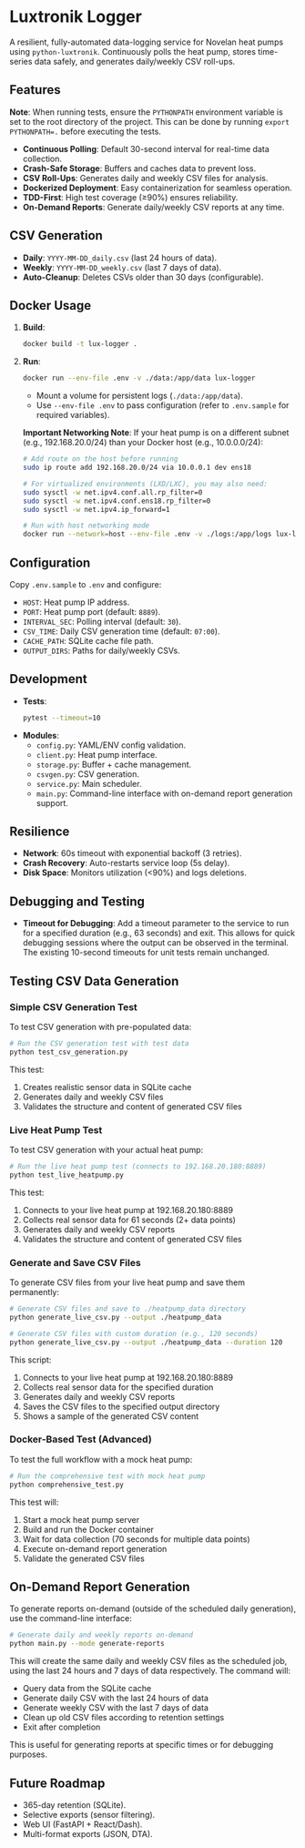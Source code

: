 # Luxtronik Logger

A resilient, fully-automated data-logging service for Novelan heat pumps using `python-luxtronik`. Continuously polls the heat pump, stores time-series data safely, and generates daily/weekly CSV roll-ups.

## Features

**Note**: When running tests, ensure the `PYTHONPATH` environment variable is set to the root directory of the project. This can be done by running `export PYTHONPATH=.` before executing the tests.
- **Continuous Polling**: Default 30-second interval for real-time data collection.
- **Crash-Safe Storage**: Buffers and caches data to prevent loss.
- **CSV Roll-Ups**: Generates daily and weekly CSV files for analysis.
- **Dockerized Deployment**: Easy containerization for seamless operation.
- **TDD-First**: High test coverage (≥90%) ensures reliability.
- **On-Demand Reports**: Generate daily/weekly CSV reports at any time.

## CSV Generation
- **Daily**: `YYYY-MM-DD_daily.csv` (last 24 hours of data).
- **Weekly**: `YYYY-MM-DD_weekly.csv` (last 7 days of data).
- **Auto-Cleanup**: Deletes CSVs older than 30 days (configurable).

## Docker Usage
1. **Build**:
   ```bash
   docker build -t lux-logger .
   ```
2. **Run**:
   ```bash
   docker run --env-file .env -v ./data:/app/data lux-logger
   ```
   - Mount a volume for persistent logs (`./data:/app/data`).
   - Use `--env-file .env` to pass configuration (refer to `.env.sample` for required variables).

   **Important Networking Note**: If your heat pump is on a different subnet (e.g., 192.168.20.0/24) than your Docker host (e.g., 10.0.0.0/24):
   ```bash
   # Add route on the host before running
   sudo ip route add 192.168.20.0/24 via 10.0.0.1 dev ens18

   # For virtualized environments (LXD/LXC), you may also need:
   sudo sysctl -w net.ipv4.conf.all.rp_filter=0
   sudo sysctl -w net.ipv4.conf.ens18.rp_filter=0
   sudo sysctl -w net.ipv4.ip_forward=1

   # Run with host networking mode
   docker run --network=host --env-file .env -v ./logs:/app/logs lux-logger
   ```

## Configuration
Copy `.env.sample` to `.env` and configure:
- `HOST`: Heat pump IP address.
- `PORT`: Heat pump port (default: `8889`).
- `INTERVAL_SEC`: Polling interval (default: `30`).
- `CSV_TIME`: Daily CSV generation time (default: `07:00`).
- `CACHE_PATH`: SQLite cache file path.
- `OUTPUT_DIRS`: Paths for daily/weekly CSVs.

## Development
- **Tests**:
  ```bash
  pytest --timeout=10
  ```
- **Modules**:
  - `config.py`: YAML/ENV config validation.
  - `client.py`: Heat pump interface.
  - `storage.py`: Buffer + cache management.
  - `csvgen.py`: CSV generation.
  - `service.py`: Main scheduler.
  - `main.py`: Command-line interface with on-demand report generation support.

## Resilience
- **Network**: 60s timeout with exponential backoff (3 retries).
- **Crash Recovery**: Auto-restarts service loop (5s delay).
- **Disk Space**: Monitors utilization (<90%) and logs deletions.

## Debugging and Testing
- **Timeout for Debugging**: Add a timeout parameter to the service to run for a specified duration (e.g., 63 seconds) and exit. This allows for quick debugging sessions where the output can be observed in the terminal. The existing 10-second timeouts for unit tests remain unchanged.

## Testing CSV Data Generation

### Simple CSV Generation Test
To test CSV generation with pre-populated data:

```bash
# Run the CSV generation test with test data
python test_csv_generation.py
```

This test:
1. Creates realistic sensor data in SQLite cache
2. Generates daily and weekly CSV files
3. Validates the structure and content of generated CSV files

### Live Heat Pump Test
To test CSV generation with your actual heat pump:

```bash
# Run the live heat pump test (connects to 192.168.20.180:8889)
python test_live_heatpump.py
```

This test:
1. Connects to your live heat pump at 192.168.20.180:8889
2. Collects real sensor data for 61 seconds (2+ data points)
3. Generates daily and weekly CSV reports
4. Validates the structure and content of generated CSV files

### Generate and Save CSV Files
To generate CSV files from your live heat pump and save them permanently:

```bash
# Generate CSV files and save to ./heatpump_data directory
python generate_live_csv.py --output ./heatpump_data

# Generate CSV files with custom duration (e.g., 120 seconds)
python generate_live_csv.py --output ./heatpump_data --duration 120
```

This script:
1. Connects to your live heat pump at 192.168.20.180:8889
2. Collects real sensor data for the specified duration
3. Generates daily and weekly CSV reports
4. Saves the CSV files to the specified output directory
5. Shows a sample of the generated CSV content

### Docker-Based Test (Advanced)
To test the full workflow with a mock heat pump:

```bash
# Run the comprehensive test with mock heat pump
python comprehensive_test.py
```

This test will:
1. Start a mock heat pump server
2. Build and run the Docker container
3. Wait for data collection (70 seconds for multiple data points)
4. Execute on-demand report generation
5. Validate the generated CSV files

## On-Demand Report Generation
To generate reports on-demand (outside of the scheduled daily generation), use the command-line interface:

```bash
# Generate daily and weekly reports on-demand
python main.py --mode generate-reports
```

This will create the same daily and weekly CSV files as the scheduled job, using the last 24 hours and 7 days of data respectively. The command will:
- Query data from the SQLite cache
- Generate daily CSV with the last 24 hours of data
- Generate weekly CSV with the last 7 days of data
- Clean up old CSV files according to retention settings
- Exit after completion

This is useful for generating reports at specific times or for debugging purposes.

## Future Roadmap
- 365-day retention (SQLite).
- Selective exports (sensor filtering).
- Web UI (FastAPI + React/Dash).
- Multi-format exports (JSON, DTA).

